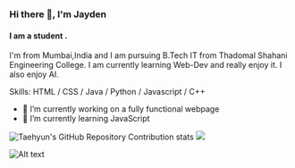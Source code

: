 ### Hi there 👋, I'm Jayden
#### I am a student .
I'm from Mumbai,India and I am pursuing B.Tech IT from Thadomal Shahani Engineering College. I am currently learning Web-Dev and really enjoy it. I also enjoy AI. 

Skills: HTML / CSS / Java / Python / Javascript / C++

- 🔭 I’m currently working on a fully functional webpage 
- 🌱 I’m currently learning JavaScript 


![Taehyun's GitHub Repository Contribution stats](https://github-contributor-stats.vercel.app/api?username=JAE-exe)
![](https://komarev.com/ghpvc/?username=JAE-exe&color=brightgreen)

![Alt text](https://spotify-recently-played-readme.vercel.app/api?user=xinfoptsszxnzsklb3u339akb)
